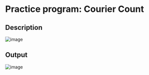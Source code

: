 # Practice program: Courier Count

## Description

![image](https://github.com/Tan12d/PWC_RDBMS_using_Oracle/assets/100254217/9eadb943-2f90-483a-b71f-f7a7c8eab9fe)

## Output

![image](https://github.com/Tan12d/PWC_RDBMS_using_Oracle/assets/100254217/f29d8382-e24a-4d2c-b081-3a167d797397)
